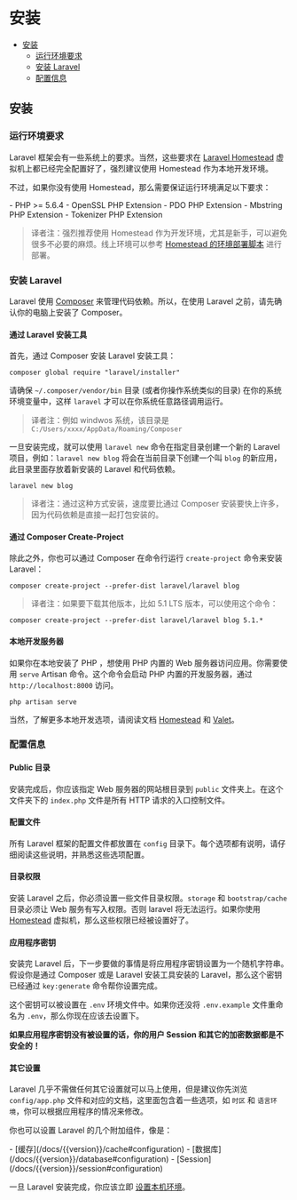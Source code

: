 # 安装

- [安装](#installation)
    - [运行环境要求](#server-requirements)
    - [安装 Laravel](#installing-laravel)
    - [配置信息](#configuration)

<a name="installation"></a>
## 安装

<a name="server-requirements"></a>
### 运行环境要求

Laravel 框架会有一些系统上的要求。当然，这些要求在 [Laravel Homestead](/docs/{{version}}/homestead) 虚拟机上都已经完全配置好了，强烈建议使用 Homestead 作为本地开发环境。

不过，如果你没有使用 Homestead，那么需要保证运行环境满足以下要求：

<div class="content-list" markdown="1">
- PHP >= 5.6.4
- OpenSSL PHP Extension
- PDO PHP Extension
- Mbstring PHP Extension
- Tokenizer PHP Extension
</div>

> 译者注：强烈推荐使用 Homestead 作为开发环境，尤其是新手，可以避免很多不必要的麻烦。线上环境可以参考 [Homestead 的环境部署脚本](https://github.com/laravel/settler/blob/master/scripts/provision.sh) 进行部署。

<a name="installing-laravel"></a>
### 安装 Laravel

Laravel 使用 [Composer](http://getcomposer.org) 来管理代码依赖。所以，在使用 Laravel 之前，请先确认你的电脑上安装了 Composer。

#### 通过 Laravel 安装工具

首先，通过 Composer 安装 Laravel 安装工具：

    composer global require "laravel/installer"

请确保 `~/.composer/vendor/bin` 目录 (或者你操作系统类似的目录) 在你的系统环境变量中，这样 `laravel` 才可以在你系统任意路径调用运行。

> 译者注：例如 windwos 系统，该目录是 `C:/Users/xxxx/AppData/Roaming/Composer`

一旦安装完成，就可以使用 `laravel new` 命令在指定目录创建一个新的 Laravel 项目，例如：`laravel new blog` 将会在当前目录下创建一个叫 `blog` 的新应用，此目录里面存放着新安装的 Laravel 和代码依赖。

    laravel new blog

> 译者注：通过这种方式安装，速度要比通过 Composer 安装要快上许多，因为代码依赖是直接一起打包安装的。

#### 通过 Composer Create-Project

除此之外，你也可以通过 Composer 在命令行运行 `create-project` 命令来安装 Laravel：

    composer create-project --prefer-dist laravel/laravel blog

> 译者注：如果要下载其他版本，比如 5.1 LTS 版本，可以使用这个命令：

    composer create-project --prefer-dist laravel/laravel blog 5.1.*

#### 本地开发服务器

如果你在本地安装了 PHP ，想使用 PHP 内置的 Web 服务器访问应用。你需要使用 `serve` Artisan 命令。这个命令会启动 PHP 内置的开发服务器，通过 `http://localhost:8000` 访问。

    php artisan serve

当然，了解更多本地开发选项，请阅读文档 [Homestead](/docs/{{version}}/homestead) 和 [Valet](/docs/{{version}}/valet)。

<a name="configuration"></a>
### 配置信息

#### Public 目录

安装完成后，你应该指定 Web 服务器的网站根目录到 `public` 文件夹上。在这个文件夹下的 `index.php` 文件是所有 HTTP 请求的入口控制文件。

#### 配置文件

所有 Laravel 框架的配置文件都放置在 `config` 目录下。每个选项都有说明，请仔细阅读这些说明，并熟悉这些选项配置。

#### 目录权限

安装 Laravel 之后，你必须设置一些文件目录权限。`storage` 和 `bootstrap/cache` 目录必须让 Web 服务有写入权限。否则 laravel 将无法运行。如果你使用 [Homestead](/docs/{{version}}/homestead) 虚拟机，那么这些权限已经被设置好了。

#### 应用程序密钥

安装完 Laravel 后，下一步要做的事情是将应用程序密钥设置为一个随机字符串。假设你是通过 Composer 或是 Laravel 安装工具安装的 Laravel，那么这个密钥已经通过 `key:generate` 命令帮你设置完成。

这个密钥可以被设置在 `.env` 环境文件中。如果你还没将 `.env.example` 文件重命名为 `.env`，那么你现在应该去设置下。

**如果应用程序密钥没有被设置的话，你的用户 Session 和其它的加密数据都是不安全的！**

#### 其它设置

Laravel 几乎不需做任何其它设置就可以马上使用，但是建议你先浏览 `config/app.php` 文件和对应的文档，这里面包含着一些选项，如 `时区` 和 `语言环境`，你可以根据应用程序的情况来修改。

你也可以设置 Laravel 的几个附加组件，像是：

<div class="content-list" markdown="1">
- [缓存](/docs/{{version}}/cache#configuration)
- [数据库](/docs/{{version}}/database#configuration)
- [Session](/docs/{{version}}/session#configuration)
</div>

一旦 Laravel 安装完成，你应该立即 [设置本机环境](/docs/{{version}}/installation#environment-configuration)。
